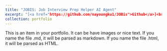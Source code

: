```yaml
---
title: "JOBIS: Job Interview Prep Helper AI Agent"
excerpt: "[<a href="https://github.com/nayoungku1/JOBis">Github</a>]<br/><img src='/images/500x300.png'>"
collection: portfolio
---
```


This is an item in your portfolio. It can be have images or nice text. If you name the file .md, it will be parsed as markdown. If you name the file .html, it will be parsed as HTML. 
